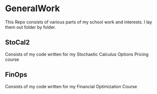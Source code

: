 # GeneralWork

This Repo consists of various parts of my school work and interests.  I lay them out folder by folder.

## StoCal2

Consists of my code written for my Stochastic Calculus Options Pricing course

## FinOps

Consists of my code written for my Financial Optimization Course
